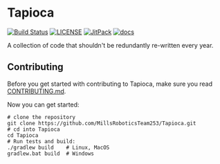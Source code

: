 # Tapioca

[![Build Status][GHAction-image]][GHAction-link]
[![LICENSE][LICENSE-image]][LICENSE-link]
[![JitPack][JitPack-image]][JitPack-link]
[![docs][javadocs-image]][javadocs-link]

A collection of code that shouldn't be redundantly re-written every year.

## Contributing

Before you get started with contributing to Tapioca, make sure you read [CONTRIBUTING.md](CONTRIBUTING.md).

Now you can get started:
```shell
# clone the repository
git clone https://github.com/MillsRoboticsTeam253/Tapioca.git
# cd into Tapioca
cd Tapioca
# Run tests and build:
./gradlew build    # Linux, MacOS
gradlew.bat build  # Windows
```

[GHAction-image]: https://github.com/MillsRoboticsTeam253/Tapioca/workflows/CI/badge.svg?branch=master&event=push
[GHAction-link]: https://github.com/MillsRoboticsTeam253/Tapioca/actions?query=event%3Apush+branch%3Amaster
[LICENSE-image]: https://img.shields.io/github/license/MillsRoboticsTeam253/Tapioca
[LICENSE-link]: https://github.com/MillsRoboticsTeam253/Tapioca/blob/master/LICENSE
[JitPack-image]: https://jitpack.io/v/org.bobabots253/Tapioca.svg
[JitPack-link]: https://jitpack.io/#org.bobabots253/Tapioca
[javadocs-image]: https://github.com/MillsRoboticsTeam253/Tapioca/workflows/docs/badge.svg?branch=master&event=push
[javadocs-link]: https://MillsRoboticsTeam253.github.io/Tapioca
